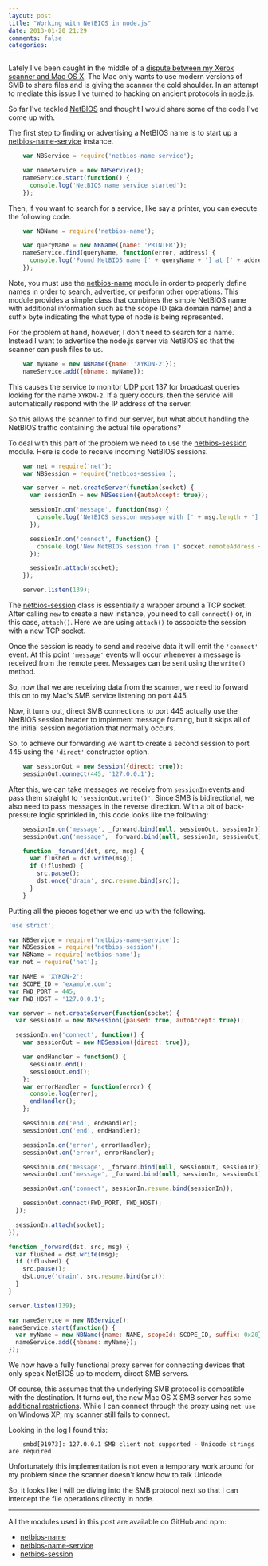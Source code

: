 ```yaml
---
layout: post
title: "Working with NetBIOS in node.js"
date: 2013-01-20 21:29
comments: false
categories: 
---
```


Lately I've been caught in the middle of a [dispute between my Xerox scanner and Mac OS X][].
The Mac only wants to use modern versions of SMB to share
files and is giving the scanner the cold shoulder.  In an attempt to mediate
this issue I've turned to hacking on ancient protocols in [node.js][].

So far I've tackled [NetBIOS][] and thought I would share some of the code
I've come up with.

The first step to finding or advertising a NetBIOS name is to start up a
[netbios-name-service][] instance.

``` javascript
    var NBService = require('netbios-name-service');

    var nameService = new NBService();
    nameService.start(function() {
      console.log('NetBIOS name service started');
    });
```

Then, if you want to search for a service, like say a printer, you can
execute the following code.

``` javascript
    var NBName = require('netbios-name');

    var queryName = new NBName({name: 'PRINTER'});
    nameService.find(queryName, function(error, address) {
      console.log('Found NetBIOS name [' + queryName + '] at [' + address + ']');
    });
```

Note, you must use the [netbios-name][] module in order to properly define
names in order to search, advertise, or perform other operations.  This module
provides a simple class that combines the simple NetBIOS name with additional
information such as the scope ID (aka domain name) and a suffix byte indicating
the what type of node is being represented.

For the problem at hand, however, I don't need to search for a name. Instead
I want to advertise the node.js server via NetBIOS so that the scanner can
push files to us.

``` javascript
    var myName = new NBName({name: 'XYKON-2'});
    nameService.add({nbname: myName});
```

This causes the service to monitor UDP port 137 for broadcast queries looking
for the name `XYKON-2`.  If a query occurs, then the service will automatically
respond with the IP address of the server.

So this allows the scanner to find our server, but what about handling the
NetBIOS traffic containing the actual file operations?

To deal with this part of the problem we need to use the [netbios-session][]
module.  Here is code to receive incoming NetBIOS sessions.

``` javascript
    var net = require('net');
    var NBSession = require('netbios-session');

    var server = net.createServer(function(socket) {
      var sessionIn = new NBSession({autoAccept: true});

      sessionIn.on('message', function(msg) {
        console.log('NetBIOS session message with [' + msg.length + '] bytes');
      });

      sessionIn.on('connect', function() {
        console.log('New NetBIOS session from [' socket.remoteAddress + ']');
      });

      sessionIn.attach(socket);
    });

    server.listen(139);
```

The [netbios-session][] class is essentially a wrapper around a TCP socket.
After calling `new` to create a new instance, you need to call `connect()`
or, in this case, `attach()`.  Here we are using `attach()` to associate the
session with a new TCP socket.

Once the session is ready to send and receive data it will emit the `'connect'`
event.  At this point `'message'` events will occur whenever a message is
received from the remote peer.  Messages can be sent using the `write()`
method.

So, now that we are receiving data from the scanner, we need to forward this
on to my Mac's SMB service listening on port 445.

Now, it turns out, direct SMB connections to port 445 actually use the NetBIOS
session header to implement message framing, but it skips all of the initial
session negotiation that normally occurs.

So, to achieve our forwarding we want to create a second session to port
445 using the `'direct'` constructor option.

``` javascript
    var sessionOut = new Session({direct: true});
    sessionOut.connect(445, '127.0.0.1');
```

After this, we can take messages we receive from `sessionIn` events and pass
them straight to `'sessionOut.write()'`.  Since SMB is bidirectional, we also
need to pass messages in the reverse direction.  With a bit of back-pressure
logic sprinkled in, this code looks like the following:

``` javascript
    sessionIn.on('message', _forward.bind(null, sessionOut, sessionIn));
    sessionOut.on('message', _forward.bind(null, sessionIn, sessionOut));

    function _forward(dst, src, msg) {
      var flushed = dst.write(msg);
      if (!flushed) {
        src.pause();
        dst.once('drain', src.resume.bind(src));
      }
    }
```

Putting all the pieces together we end up with the following.

``` javascript netbios-fwd.js http://www.github.com/wanderview/fileshift/blob/master/netbios-fwd.js Source File
'use strict';

var NBService = require('netbios-name-service');
var NBSession = require('netbios-session');
var NBName = require('netbios-name');
var net = require('net');

var NAME = 'XYKON-2';
var SCOPE_ID = 'example.com';
var FWD_PORT = 445;
var FWD_HOST = '127.0.0.1';

var server = net.createServer(function(socket) {
  var sessionIn = new NBSession({paused: true, autoAccept: true});

  sessionIn.on('connect', function() {
    var sessionOut = new NBSession({direct: true});

    var endHandler = function() {
      sessionIn.end();
      sessionOut.end();
    };
    var errorHandler = function(error) {
      console.log(error);
      endHandler();
    };

    sessionIn.on('end', endHandler);
    sessionOut.on('end', endHandler);

    sessionIn.on('error', errorHandler);
    sessionOut.on('error', errorHandler);

    sessionIn.on('message', _forward.bind(null, sessionOut, sessionIn));
    sessionOut.on('message', _forward.bind(null, sessionIn, sessionOut));

    sessionOut.on('connect', sessionIn.resume.bind(sessionIn));

    sessionOut.connect(FWD_PORT, FWD_HOST);
  });

  sessionIn.attach(socket);
});

function _forward(dst, src, msg) {
  var flushed = dst.write(msg);
  if (!flushed) {
    src.pause();
    dst.once('drain', src.resume.bind(src));
  }
}

server.listen(139);

var nameService = new NBService();
nameService.start(function() {
  var myName = new NBName({name: NAME, scopeId: SCOPE_ID, suffix: 0x20});
  nameService.add({nbname: myName});
});
```

We now have a fully functional proxy server for connecting devices that only
speak NetBIOS up to modern, direct SMB servers.

Of course, this assumes that the underlying SMB protocol is compatible
with the destination.  It turns out, the new Mac OS X SMB server has some
[additional restrictions][].  While I can connect through the proxy using
`net use` on Windows XP, my scanner still fails to connect.

Looking in the log I found this:

```
    smbd[91973]: 127.0.0.1 SMB client not supported - Unicode strings are required
```

Unfortunately this implementation is not even a temporary work around
for my problem since the scanner doesn't know how to talk Unicode.

So, it looks like I will be diving into the SMB protocol next so that I can
intercept the file operations directly in node.

---

All the modules used in this post are available on GitHub and npm:

* [netbios-name][]
* [netbios-name-service][]
* [netbios-session][]

[dispute between my Xerox scanner and Mac OS X]: /blog/2013/01/13/xerox-plus-apple-equals-equals-equals-node-dot-js/
[node.js]: http://nodejs.org
[NetBIOS]: http://tools.ietf.org/rfc/rfc1001.txt
[netbios-name]: http://www.github.com/wanderview/node-netbios-name#readme
[netbios-name-service]: http://www.github.com/wanderview/node-netbios-name-service#readme
[netbios-session]: http://www.github.com/wanderview/node-netbios-session#readme
[additional restrictions]: http://support.apple.com/kb/HT4698?viewlocale=en_US
